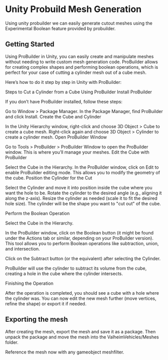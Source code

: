 # Unity Probuild Mesh Generation

Using unity probuilder we can easily generate cutout meshes using the Experimental Boolean feature provided by probuilder.

## Getting Started

Using ProBuilder in Unity, you can easily create and manipulate meshes without needing to write custom mesh generation code. ProBuilder allows for creating complex shapes and performing boolean operations, which is perfect for your case of cutting a cylinder mesh out of a cube mesh.

Here’s how to do it step by step in Unity with ProBuilder:

Steps to Cut a Cylinder from a Cube Using ProBuilder
Install ProBuilder

If you don’t have ProBuilder installed, follow these steps:

Go to Window > Package Manager.
In the Package Manager, find ProBuilder and click Install.
Create the Cube and Cylinder

In the Unity Hierarchy window, right-click and choose 3D Object > Cube to create a cube mesh.
Right-click again and choose 3D Object > Cylinder to create a cylinder mesh.
Open ProBuilder Window

Go to Tools > ProBuilder > ProBuilder Window to open the ProBuilder window. This is where you’ll manage your meshes.
Edit the Cube with ProBuilder

Select the Cube in the Hierarchy.
In the ProBuilder window, click on Edit to enable ProBuilder editing mode. This allows you to modify the geometry of the cube.
Position the Cylinder for the Cut

Select the Cylinder and move it into position inside the cube where you want the hole to be.
Rotate the cylinder to the desired angle (e.g., aligning it along the z-axis).
Resize the cylinder as needed (scale it to fit the desired hole size).
The cylinder will be the shape you want to "cut out" of the cube.

Perform the Boolean Operation

Select the Cube in the Hierarchy.

In the ProBuilder window, click on the Boolean button (it might be found under the Actions tab or similar, depending on your ProBuilder version). This tool allows you to perform Boolean operations like subtraction, union, and intersection.

Click on the Subtract button (or the equivalent) after selecting the Cylinder.

ProBuilder will use the cylinder to subtract its volume from the cube, creating a hole in the cube where the cylinder intersects.

Finishing the Operation

After the operation is completed, you should see a cube with a hole where the cylinder was.
You can now edit the new mesh further (move vertices, refine the shape) or export it if needed.


## Exporting the mesh

After creating the mesh, export the mesh and save it as a package. Then unpack the package and move the mesh into the ValheimVehicles/Meshes folder.

Reference the mesh now with any gameobject meshfilter.